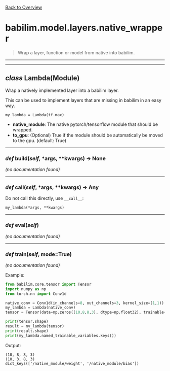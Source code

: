 [Back to Overview](../../../README.md)

# babilim.model.layers.native_wrapper

> Wrap a layer, function or model from native into babilim.

---
---
## *class* **Lambda**(Module)

Wrap a natively implemented layer into a babilim layer.

This can be used to implement layers that are missing in babilim in an easy way.

```
my_lambda = Lambda(tf.max)
```

* **native_module**: The native pytorch/tensorflow module that should be wrapped.
* **to_gpu**: (Optional) True if the module should be automatically be moved to the gpu. (default: True)


---
### *def* **build**(*self*, *args, **kwargs) -> None

*(no documentation found)*

---
### *def* **call**(*self*, *args, **kwargs) -> Any

Do not call this directly, use `__call__`:
```
my_lambda(*args, **kwargs)
```


---
### *def* **eval**(*self*)

*(no documentation found)*

---
### *def* **train**(*self*, mode=True)

*(no documentation found)*

Example:
```python
from babilim.core.tensor import Tensor
import numpy as np
from torch.nn import Conv1d

native_conv = Conv1d(in_channels=8, out_channels=3, kernel_size=(1,1))
my_lambda = Lambda(native_conv)
tensor = Tensor(data=np.zeros((10,8,8,3), dtype=np.float32), trainable=False)

print(tensor.shape)
result = my_lambda(tensor)
print(result.shape)
print(my_lambda.named_trainable_variables.keys())
```
Output:
```
(10, 8, 8, 3)
(10, 3, 8, 3)
dict_keys(['/native_module/weight', '/native_module/bias'])

```

